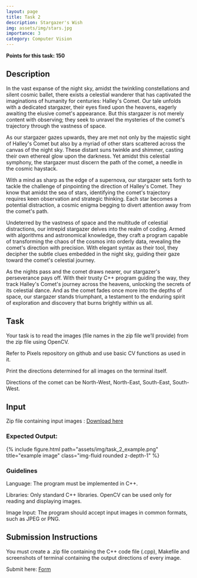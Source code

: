 ```yaml
---
layout: page
title: Task 2
description: Stargazer's Wish
img: assets/img/stars.jpg
importance: 3
category: Computer Vision
---
```


**Points for this task: 150**

## Description

In the vast expanse of the night sky, amidst the twinkling constellations and silent cosmic ballet, there exists a celestial wanderer that has captivated the imaginations of humanity for centuries: Halley's Comet. Our tale unfolds with a dedicated stargazer, their eyes fixed upon the heavens, eagerly awaiting the elusive comet's appearance. But this stargazer is not merely content with observing; they seek to unravel the mysteries of the comet's trajectory through the vastness of space.

As our stargazer gazes upwards, they are met not only by the majestic sight of Halley's Comet but also by a myriad of other stars scattered across the canvas of the night sky. These distant suns twinkle and shimmer, casting their own ethereal glow upon the darkness. Yet amidst this celestial symphony, the stargazer must discern the path of the comet, a needle in the cosmic haystack.

With a mind as sharp as the edge of a supernova, our stargazer sets forth to tackle the challenge of pinpointing the direction of Halley's Comet. They know that amidst the sea of stars, identifying the comet's trajectory requires keen observation and strategic thinking. Each star becomes a potential distraction, a cosmic enigma begging to divert attention away from the comet's path.

Undeterred by the vastness of space and the multitude of celestial distractions, our intrepid stargazer delves into the realm of coding. Armed with algorithms and astronomical knowledge, they craft a program capable of transforming the chaos of the cosmos into orderly data, revealing the comet's direction with precision. With elegant syntax as their tool, they decipher the subtle clues embedded in the night sky, guiding their gaze toward the comet's celestial journey.

As the nights pass and the comet draws nearer, our stargazer's perseverance pays off. With their trusty C++ program guiding the way, they track Halley's Comet's journey across the heavens, unlocking the secrets of its celestial dance. And as the comet fades once more into the depths of space, our stargazer stands triumphant, a testament to the enduring spirit of exploration and discovery that burns brightly within us all.

## Task

Your task is to read the images (file names in the zip file we’ll provide) from the zip file using OpenCV.

Refer to Pixels repository on github and use basic CV functions as used in it.

Print the directions determined for all images on the terminal itself.

Directions of the comet can be North-West, North-East, South-East, South-West.


## Input

Zip file containing input images : [Download here](https://drive.google.com/file/d/1x160acFLSQUxT6KhZfOBOMm3lhMh4LgV/view?usp=drive_link)

### Expected Output:

{% include figure.html path="assets/img/task_2_example.png" title="example image" class="img-fluid rounded z-depth-1" %}


### Guidelines

Language: The program must be implemented in C++.

Libraries: Only standard C++ libraries. OpenCV can be used only for reading and displaying images.

Image Input: The program should accept input images in common formats, such as JPEG or PNG.

## Submission Instructions

You must create a .zip file containing the C++ code file (.cpp), Makefile and screenshots of terminal containing the output directions of every image.

Submit here: [Form](https://forms.gle/LGmze3ZvRkhzqcBDA)
